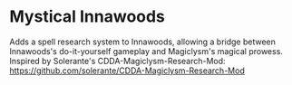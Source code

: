 # Mystical Innawoods

Adds a spell research system to Innawoods, allowing a bridge between Innawoods's do-it-yourself gameplay and Magiclysm's magical prowess. Inspired by Solerante's CDDA-Magiclysm-Research-Mod: https://github.com/solerante/CDDA-Magiclysm-Research-Mod
